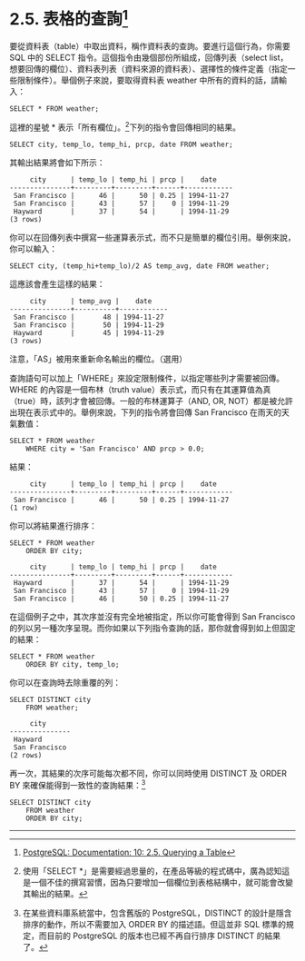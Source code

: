 # 2.5. 表格的查詢[^1]

要從資料表（table）中取出資料，稱作資料表的查詢。要進行這個行為，你需要 SQL 中的 SELECT 指令。這個指令由幾個部份所組成，回傳列表（select list，想要回傳的欄位）、資料表列表（資料來源的資料表）、選擇性的條件定義（指定一些限制條件）。舉個例子來說，要取得資料表 weather 中所有的資料的話，請輸入：

```
SELECT * FROM weather;
```

這裡的星號 \* 表示「所有欄位」。[^2]下列的指令會回傳相同的結果。

```
SELECT city, temp_lo, temp_hi, prcp, date FROM weather;
```

其輸出結果將會如下所示：

```
     city      | temp_lo | temp_hi | prcp |    date
---------------+---------+---------+------+------------
 San Francisco |      46 |      50 | 0.25 | 1994-11-27
 San Francisco |      43 |      57 |    0 | 1994-11-29
 Hayward       |      37 |      54 |      | 1994-11-29
(3 rows)
```

你可以在回傳列表中撰寫一些運算表示式，而不只是簡單的欄位引用。舉例來說，你可以輸入：

```
SELECT city, (temp_hi+temp_lo)/2 AS temp_avg, date FROM weather;
```

這應該會產生這樣的結果：

```
     city      | temp_avg |    date
---------------+----------+------------
 San Francisco |       48 | 1994-11-27
 San Francisco |       50 | 1994-11-29
 Hayward       |       45 | 1994-11-29
(3 rows)
```

注意，「AS」被用來重新命名輸出的欄位。（選用）

查詢語句可以加上「WHERE」來設定限制條件，以指定哪些列才需要被回傳。WHERE 的內容是一個布林（truth value）表示式，而只有在其運算值為真（true）時，該列才會被回傳。一般的布林運算子（AND, OR, NOT）都是被允許出現在表示式中的。舉例來說，下列的指令將會回傳 San Francisco 在雨天的天氣數值：

```
SELECT * FROM weather
    WHERE city = 'San Francisco' AND prcp > 0.0;
```

結果：

```
     city      | temp_lo | temp_hi | prcp |    date
---------------+---------+---------+------+------------
 San Francisco |      46 |      50 | 0.25 | 1994-11-27
(1 row)
```

你可以將結果進行排序：

```
SELECT * FROM weather
    ORDER BY city;
```

```
     city      | temp_lo | temp_hi | prcp |    date
---------------+---------+---------+------+------------
 Hayward       |      37 |      54 |      | 1994-11-29
 San Francisco |      43 |      57 |    0 | 1994-11-29
 San Francisco |      46 |      50 | 0.25 | 1994-11-27
```

在這個例子之中，其次序並沒有完全地被指定，所以你可能會得到 San Francisco 的列以另一種次序呈現。而你如果以下列指令查詢的話，那你就會得到如上但固定的結果：

```
SELECT * FROM weather
    ORDER BY city, temp_lo;
```

你可以在查詢時去除重覆的列：

```
SELECT DISTINCT city
    FROM weather;
```

```
     city
---------------
 Hayward
 San Francisco
(2 rows)
```

再一次，其結果的次序可能每次都不同，你可以同時使用 DISTINCT 及 ORDER BY 來確保能得到一致性的查詢結果：[^3]

```
SELECT DISTINCT city
    FROM weather
    ORDER BY city;
```

---

[^1]: [PostgreSQL: Documentation: 10: 2.5. Querying a Table](https://www.postgresql.org/docs/10/static/tutorial-select.html)

[^2]: 使用「SELECT \*」是需要經過思量的，在產品等級的程式碼中，廣為認知這是一個不佳的撰寫習慣，因為只要增加一個欄位到表格結構中，就可能會改變其輸出的結果。 

[^3]: 在某些資料庫系統當中，包含舊版的 PostgreSQL，DISTINCT 的設計是隱含排序的動作，所以不需要加入 ORDER BY 的描述語。但這並非 SQL 標準的規定，而目前的 PostgreSQL 的版本也已經不再自行排序 DISTINCT 的結果了。


